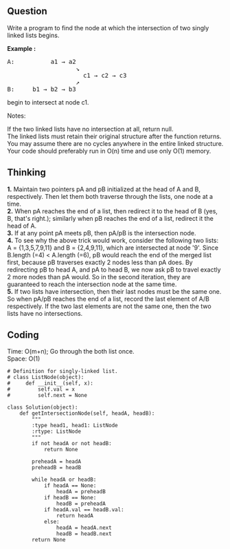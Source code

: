 ## Question
Write a program to find the node at which the intersection of two singly linked lists begins.

**Example :**
<pre>
A:          a1 → a2
                   ↘
                     c1 → c2 → c3
                   ↗            
B:     b1 → b2 → b3
</pre>
begin to intersect at node c1.</br>


Notes:

If the two linked lists have no intersection at all, return null.</br>
The linked lists must retain their original structure after the function returns.</br>
You may assume there are no cycles anywhere in the entire linked structure.</br>
Your code should preferably run in O(n) time and use only O(1) memory.</br>

## Thinking
**1.** Maintain two pointers pA and pB initialized at the head of A and B, respectively. Then let them both traverse through the lists, one node at a time.</br>
**2.** When pA reaches the end of a list, then redirect it to the head of B (yes, B, that's right.); similarly when pB reaches the end of a list, redirect it the head of A.</br>
**3.** If at any point pA meets pB, then pA/pB is the intersection node.</br>
**4.** To see why the above trick would work, consider the following two lists: A = {1,3,5,7,9,11} and B = {2,4,9,11}, which are intersected at node '9'. Since B.length (=4) < A.length (=6), pB would reach the end of the merged list first, because pB traverses exactly 2 nodes less than pA does. By redirecting pB to head A, and pA to head B, we now ask pB to travel exactly 2 more nodes than pA would. So in the second iteration, they are guaranteed to reach the intersection node at the same time.</br>
**5.** If two lists have intersection, then their last nodes must be the same one. So when pA/pB reaches the end of a list, record the last element of A/B respectively. If the two last elements are not the same one, then the two lists have no intersections.</br>
## Coding
Time: O(m+n); Go through the both list once. </br>
Space: O(1) 
```python3
# Definition for singly-linked list.
# class ListNode(object):
#     def __init__(self, x):
#         self.val = x
#         self.next = None

class Solution(object):
    def getIntersectionNode(self, headA, headB):
        """
        :type head1, head1: ListNode
        :rtype: ListNode
        """
        if not headA or not headB:
            return None
        
        preheadA = headA
        preheadB = headB
        
        while headA or headB:
            if headA == None:
                headA = preheadB
            if headB == None:
                headB = preheadA
            if headA.val == headB.val:
                return headA
            else:
                headA = headA.next
                headB = headB.next
        return None
            
                
```

